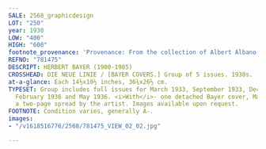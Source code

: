 ```yaml
---
SALE: 2568_graphicdesign
LOT: "250"
year: 1930
LOW: "400"
HIGH: "600"
footnote_provenance: 'Provenance: From the collection of Albert Albano.'
REFNO: "781475"
DESCRIPT: HERBERT BAYER (1900-1985)
CROSSHEAD: DIE NEUE LINIE / [BAYER COVERS.] Group of 5 issues. 1930s.
at-a-glance: Each 14½x10½ inches, 36¾x26½ cm.
TYPESET: Group includes full issues for March 1933, September 1933, December 1934,
  February 1936 and May 1936. <i>With</i>- one detached Bayer cover, March 1937, and
  a two-page spread by the artist. Images available upon request.
FOOTNOTE: Condition varies, generally A-.
images:
- "/v1618516776/2568/781475_VIEW_02_02.jpg"

---
```

